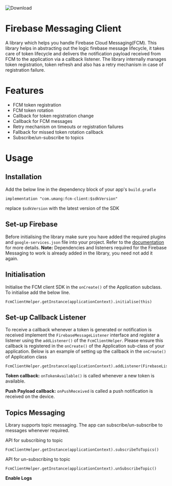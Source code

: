 ![Download](https://api.bintray.com/packages/umangchamaria/umang/fcmclient/images/download.svg)

# Firebase Messaging Client
A library which helps you handle Firebase Cloud Messaging(FCM). This library helps in abstracting out the logic firebase message lifecycle, it takes care of token lifecycle and delivers the notification payload received from FCM to the application via a callback listener.
The library internally manages token registration, token refresh and also has a retry mechanism in case of registration failure.   

# Features

* FCM token registration
* FCM token rotation
* Callback for token registration change
* Callback for FCM messages
* Retry mechanism on timeouts or registration failures
* Fallback for missed token rotation callback
* Subscribe/un-subscribe to topics 


# Usage

## Installation

Add the below line in the dependency block of your app's `build.gradle`

```
implementation "com.umang:fcm-client:$sdkVersion"
```

replace `$sdkVersion` with the latest version of the SDK

## Set-up Firebase
Before initialising the library make sure you have added the required plugins and `google-services.json` file into your project. Refer to the [documentation](https://firebase.google.com/docs/android/setup)
for more details.
<b>Note:</b> Dependencies and listeners required for the Firebase Messaging to work is already
 added in the library, you need not add it again. 

## Initialisation

Initialise the FCM client SDK in the `onCreate()` of the Application subclass. To initialise add 
the below line.

```
FcmClientHelper.getInstance(applicationContext).initialise(this)
```

## Set-up Callback Listener

To receive a callback whenever a token is generated or notification is received implement the
 `FirebaseMessageListener` interface and register a listener using the `addListener()` of the
  `FcmClientHelper`. Please ensure this callback is registered in the `onCreate()` of the
   Application sub-class of your application. 
Below is an example of setting up the callback in the  `onCreate()` of Application class

```
FcmClientHelper.getInstance(applicationContext).addListener(FirebaseListener())
```

<b>Token callback:</b> `onTokenAvailable()` is called whenever a new token is available.

 <b>Push Payload callback:</b> `onPushReceived` is called a push notification is received on the
  device. 

## Topics Messaging

Library supports topic messaging. The app can subscribe/un-subscribe to messages whenever required.

API for subscribing to topic
 
 ```
FcmClientHelper.getInstance(applicationContext).subscribeToTopics()
```

API for un-subscribing to topic

```
FcmClientHelper.getInstance(applicationContext).unSubscribeTopic()
```

**Enable Logs**
